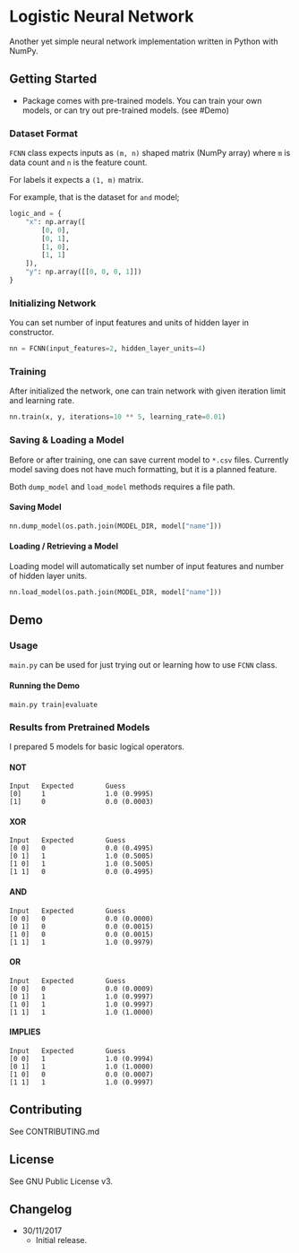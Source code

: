 # Logistic Neural Network
Another yet simple neural network implementation written in Python with NumPy.

## Getting Started
 * Package comes with pre-trained models. You can train your own models, or can try out pre-trained models. (see #Demo)

### Dataset Format
`FCNN` class expects inputs as `(m, n)` shaped matrix (NumPy array) where `m` is data count and `n` is the feature count.

For labels it expects a `(1, m)` matrix.

For example, that is the dataset for `and` model;
```python
logic_and = {
    "x": np.array([
        [0, 0],
        [0, 1],
        [1, 0],
        [1, 1]
    ]),
    "y": np.array([[0, 0, 0, 1]])
}
```

### Initializing Network
You can set number of input features and units of hidden layer in constructor.
```python
nn = FCNN(input_features=2, hidden_layer_units=4)
```

### Training
After initialized the network, one can train network with given iteration limit and learning rate.
```python
nn.train(x, y, iterations=10 ** 5, learning_rate=0.01)
```

### Saving & Loading a Model
Before or after training, one can save current model to `*.csv` files. Currently model saving does not have much formatting, but it is a planned feature.

Both `dump_model` and `load_model` methods requires a file path.
#### Saving Model
```python
nn.dump_model(os.path.join(MODEL_DIR, model["name"]))
```
#### Loading / Retrieving a Model
Loading model will automatically set number of input features and number of hidden layer units.
```python
nn.load_model(os.path.join(MODEL_DIR, model["name"]))
```
 
## Demo

### Usage
`main.py` can be used for just trying out or learning how to use `FCNN` class.

#### Running the Demo

```
main.py train|evaluate
```

### Results from Pretrained Models
I prepared 5 models for basic logical operators.

#### NOT
```
Input   Expected        Guess
[0]     1               1.0 (0.9995)
[1]     0               0.0 (0.0003)
```
#### XOR
```
Input   Expected        Guess
[0 0]   0               0.0 (0.4995)
[0 1]   1               1.0 (0.5005)
[1 0]   1               1.0 (0.5005)
[1 1]   0               0.0 (0.4995)
```
#### AND
```
Input   Expected        Guess
[0 0]   0               0.0 (0.0000)
[0 1]   0               0.0 (0.0015)
[1 0]   0               0.0 (0.0015)
[1 1]   1               1.0 (0.9979)
```
#### OR
```
Input   Expected        Guess
[0 0]   0               0.0 (0.0009)
[0 1]   1               1.0 (0.9997)
[1 0]   1               1.0 (0.9997)
[1 1]   1               1.0 (1.0000)
```
#### IMPLIES
```
Input   Expected        Guess
[0 0]   1               1.0 (0.9994)
[0 1]   1               1.0 (1.0000)
[1 0]   0               0.0 (0.0007)
[1 1]   1               1.0 (0.9997)
```

## Contributing
See CONTRIBUTING.md

## License
See GNU Public License v3.

## Changelog

 * 30/11/2017
    * Initial release.